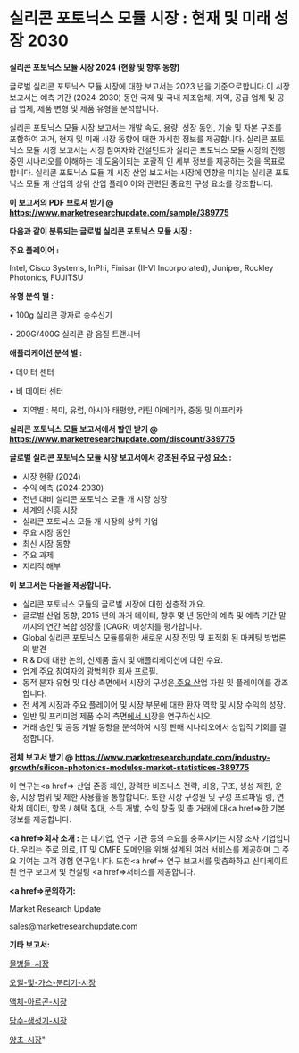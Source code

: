 # 실리콘 포토닉스 모듈 시장 : 현재 및 미래 성장 2030

<strong>실리콘 포토닉스 모듈 시장 2024 (현황 및 향후 동향)</strong>

글로벌 실리콘 포토닉스 모듈 시장에 대한 보고서는 2023 년을 기준으로합니다.이 시장 보고서는 예측 기간 (2024-2030) 동안 국제 및 국내 제조업체, 지역, 공급 업체 및 공급 업체, 제품 변형 및 제품 유형을 분석합니다.

실리콘 포토닉스 모듈 시장 보고서는 개발 속도, 용량, 성장 동인, 기술 및 자본 구조를 포함하여 과거, 현재 및 미래 시장 동향에 대한 자세한 정보를 제공합니다. 실리콘 포토닉스 모듈 시장 보고서는 시장 참여자와 컨설턴트가 실리콘 포토닉스 모듈 시장의 진행중인 시나리오를 이해하는 데 도움이되는 포괄적 인 세부 정보를 제공하는 것을 목표로합니다. 실리콘 포토닉스 모듈 개 시장 산업 보고서는 시장에 영향을 미치는 실리콘 포토닉스 모듈 개 산업의 상위 산업 플레이어와 관련된 중요한 구성 요소를 강조합니다.



<strong>이 보고서의 PDF 브로셔 받기 @ <a href=https://www.marketresearchupdate.com/sample/389775>https://www.marketresearchupdate.com/sample/389775</a></strong>



<strong>다음과 같이 분류되는 글로벌 실리콘 포토닉스 모듈 시장 :</strong>



<strong>주요 플레이어 :</strong>

Intel, Cisco Systems, InPhi, Finisar (II-VI Incorporated), Juniper, Rockley Photonics, FUJITSU



<strong>유형 분석 별 :</strong>

• 100g 실리콘 광자료 송수신기

• 200G/400G 실리콘 광 음질 트랜시버



<strong>애플리케이션 분석 별 :</strong>

• 데이터 센터

• 비 데이터 센터

<ul>
  <li>지역별 : 북미, 유럽, 아시아 태평양, 라틴 아메리카, 중동 및 아프리카</li>
</ul>


<strong>실리콘 포토닉스 모듈 보고서에서 할인 받기 @ <a href=https://www.marketresearchupdate.com/discount/389775>https://www.marketresearchupdate.com/discount/389775</a></strong>



<strong>글로벌 실리콘 포토닉스 모듈 시장 보고서에서 강조된 주요 구성 요소 :</strong>
<ul>
  <li>시장 현황 (2024)</li>
  <li>수익 예측 (2024-2030)</li>
  <li>전년 대비 실리콘 포토닉스 모듈 개 시장 성장</li>
  <li>세계의 신흥 시장</li>
  <li>실리콘 포토닉스 모듈 개 시장의 상위 기업</li>
  <li>주요 시장 동인</li>
  <li>최신 시장 동향</li>
  <li>주요 과제</li>
  <li>지리적 해부</li>
</ul>


<strong>이 보고서는 다음을 제공합니다.</strong>
<ul>
  <li>실리콘 포토닉스 모듈의 글로벌 시장에 대한 심층적 개요.</li>
  <li>글로벌 산업 동향, 2015 년의 과거 데이터, 향후 몇 년 동안의 예측 및 예측 기간 말까지의 연간 복합 성장률 (CAGR) 예상치를 평가합니다.</li>
  <li>Global 실리콘 포토닉스 모듈를위한 새로운 시장 전망 및 표적화 된 마케팅 방법론의 발견</li>
  <li>R &amp; D에 대한 논의, 신제품 출시 및 애플리케이션에 대한 수요.</li>
  <li>업계 주요 참여자의 광범위한 회사 프로필.</li>
  <li>동적 분자 유형 및 대상 측면에서 시장의 구성은<a href=> 주요 산</a>업 자원 및 플레이어를 강조합니다.</li>
  <li>전 세계 시장과 주요 플레이어 및 시장 부문에 대한 환자 역학 및 시장 수익의 성장.</li>
  <li>일반 및 프리미엄 제품 수익 측면<a href=>에서 시</a>장을 연구하십시오.</li>
  <li>거래 승인 및 공동 개발 동향을 분석하여 시장 판매 시나리오에서 상업적 기회를 결정합니다.</li>
</ul>



<strong>전체 보고서 받기 @ <a href=https://www.marketresearchupdate.com/industry-growth/silicon-photonics-modules-market-statistices-389775>https://www.marketresearchupdate.com/industry-growth/silicon-photonics-modules-market-statistices-389775</a></strong>

이 연구는<a href=> 산업 존중</a> 체인, 강력한 비즈니스 전략, 비용, 구조, 생성 제한, 운송, 시장 범위 및 제한 사용률을 통합합니다. 또한 시장 구성원 및 구성 프로파일 링, 연락처 데이터, 항목 / 혜택 침대, 소득 개발, 수익 창출 및 총 거래에 대<a href=>한 기본 </a>정보를 제공합니다.



<strong><a href=>회사 소</a>개 :</strong>
는 대기업, 연구 기관 등의 수요를 충족시키는 시장 조사 기업입니다. 우리는 주로 의료, IT 및 CMFE 도메인을 위해 설계된 여러 서비스를 제공하며 그 주요 기여는 고객 경험 연구입니다. 또한<a href=> 연구 보</a>고서를 맞춤화하고 신디케이트 된 연구 보고서 및 컨설팅 <a href=>서비스</a>를 제공합니다.



<strong><a href=>문의하기:</a></strong>

Market Research Update

sales@marketresearchupdate.com



<strong>기타 보고서:</strong>

<a href=https://www.linkedin.com/pulse/물병들-시장-동향-및-성장-전망-consumer-connection-chronicles-24-/>물병들-시장</a>

<a href=https://www.linkedin.com/pulse/오일-및-가스-분리기-시장-진입-전략-위험-평가2029년-data-dive-diaries-24-analysis-xzsvf/>오일-및-가스-분리기-시장</a>

<a href=https://www.linkedin.com/pulse/액체-아르곤-시장-규모-및-성장-2023-market-matrix-musings-analysis-lt9ff/>액체-아르곤-시장</a>

<a href=https://www.linkedin.com/pulse/담수-생성기-시장-경쟁-분석-및-성장-잠재력-2029-survey-spotlight-pro-24-analysis-tyunf/>담수-생성기-시장</a>

<a href=https://www.linkedin.com/pulse/양초-시장-현재-및-미래-성장-2030-trend-tracking-tips-360-analysis-zd8yf/>양초-시장</a>"
